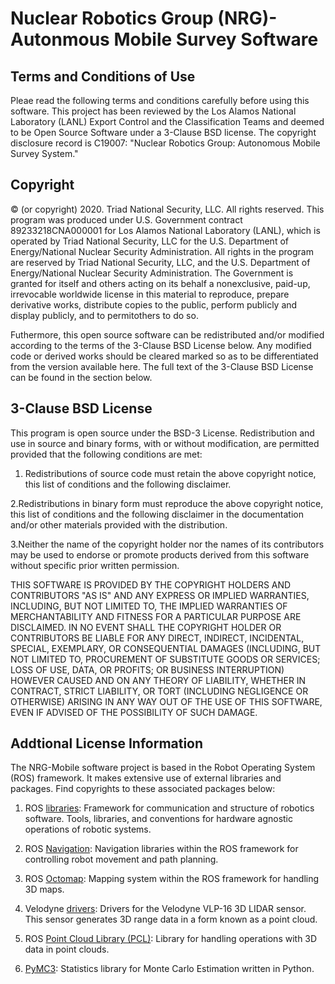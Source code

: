 # Nuclear Robotics Group (NRG)- Autonmous Mobile Survey Software

## Terms and Conditions of Use

Pleae read the following terms and conditions carefully before using this software. This project has been reviewed by the Los Alamos National Laboratory (LANL) Export Control and the Classification Teams and deemed to be Open Source Software under a 3-Clause BSD license. The copyright disclosure record is C19007: "Nuclear Robotics Group: Autonomous Mobile Survey System."

## Copyright

© (or copyright) 2020. Triad National Security, LLC. All rights reserved.
This program was produced under U.S. Government contract 89233218CNA000001 for Los Alamos
National Laboratory (LANL), which is operated by Triad National Security, LLC for the U.S.
Department of Energy/National Nuclear Security Administration. All rights in the program are
reserved by Triad National Security, LLC, and the U.S. Department of Energy/National Nuclear
Security Administration. The Government is granted for itself and others acting on its behalf a
nonexclusive, paid-up, irrevocable worldwide license in this material to reproduce, prepare
derivative works, distribute copies to the public, perform publicly and display publicly, and to permitothers to do so.

Futhermore, this open source software can be redistributed and/or modified according to the terms of the 3-Clause BSD License below. Any modified code or derived works should be cleared marked so as to be differentiated from the version available here. The full text of the 3-Clause BSD License can be found in the section below.

## 3-Clause BSD License

This program is open source under the BSD-3 License.
Redistribution and use in source and binary forms, with or without modification, are permitted
provided that the following conditions are met:

1. Redistributions of source code must retain the above copyright notice, this list of conditions and the following disclaimer.
	 
2.Redistributions in binary form must reproduce the above copyright notice, this list of conditions
and the following disclaimer in the documentation and/or other materials provided with the distribution.
	 
3.Neither the name of the copyright holder nor the names of its contributors may be used to endorse
or promote products derived from this software without specific prior written permission.

THIS SOFTWARE IS PROVIDED BY THE COPYRIGHT HOLDERS AND CONTRIBUTORS "AS
IS" AND ANY EXPRESS OR IMPLIED WARRANTIES, INCLUDING, BUT NOT LIMITED TO, THE
IMPLIED WARRANTIES OF MERCHANTABILITY AND FITNESS FOR A PARTICULAR
PURPOSE ARE DISCLAIMED. IN NO EVENT SHALL THE COPYRIGHT HOLDER OR
CONTRIBUTORS BE LIABLE FOR ANY DIRECT, INDIRECT, INCIDENTAL, SPECIAL,
EXEMPLARY, OR CONSEQUENTIAL DAMAGES (INCLUDING, BUT NOT LIMITED TO,
PROCUREMENT OF SUBSTITUTE GOODS OR SERVICES; LOSS OF USE, DATA, OR PROFITS;
OR BUSINESS INTERRUPTION) HOWEVER CAUSED AND ON ANY THEORY OF LIABILITY,
WHETHER IN CONTRACT, STRICT LIABILITY, OR TORT (INCLUDING NEGLIGENCE OR
OTHERWISE) ARISING IN ANY WAY OUT OF THE USE OF THIS SOFTWARE, EVEN IF
ADVISED OF THE POSSIBILITY OF SUCH DAMAGE.

## Addtional License Information

The NRG-Mobile software project is based in the Robot Operating System (ROS) framework. It makes extensive use of external libraries and packages. Find copyrights to these associated packages below:

1. ROS [libraries](https://www.ros.org): Framework for communication and structure of robotics software. Tools, libraries, and conventions for hardware agnostic operations of robotic systems.

2. ROS [Navigation](http://wiki.ros.org/navigation): Navigation libraries within the ROS framework for controlling robot movement and path planning.

3. ROS [Octomap](http://wiki.ros.org/octomap): Mapping system within the ROS framework for handling 3D maps.

4. Velodyne [drivers](http://wiki.ros.org/velodyne): Drivers for the Velodyne VLP-16 3D LIDAR sensor. This sensor generates 3D range data in a form known as a point cloud.

5. ROS [Point Cloud Library (PCL)](http://wiki.ros.org/pcl): Library for handling operations with 3D data in point clouds. 

5. [PyMC3](https://docs.pymc.io): Statistics library for Monte Carlo Estimation written in Python.
